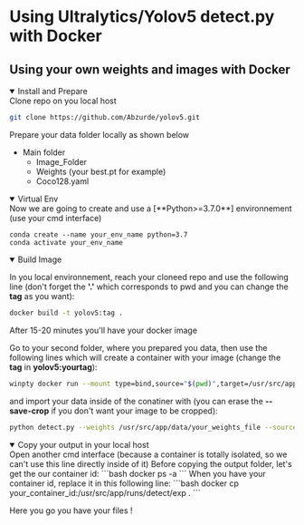 # Using Ultralytics/Yolov5 detect.py with Docker
## Using your own weights and images with Docker

<details open>
<summary>Install and Prepare</summary>
Clone repo on you local host
  
```bash
git clone https://github.com/Abzurde/yolov5.git
```

Prepare your data folder locally as shown below
* Main folder
  - Image_Folder
  - Weights (your best.pt  for example)
  - Coco128.yaml

<details open>
<summary>Virtual Env</summary>
Now we are going to create and use a [**Python>=3.7.0**] environnement (use your cmd interface)
  
```
conda create --name your_env_name python=3.7
conda activate your_env_name
```
<details open>
<summary>Build Image</summary>
  
In you local environnement, reach your cloneed repo and use the following line (don't forget the **'.'** which corresponds to pwd and you can change the **tag** as you want): 
```bash
docker build -t yolov5:tag . 
```
After 15-20 minutes you'll have your docker image
  
Go to your second folder, where you prepared you data, then use the following lines which will create a container with your image  (change the **tag** in **yolov5:yourtag**):
```bash
winpty docker run --mount type=bind,source="$(pwd)",target=/usr/src/app/data -it  yolov5:yourtag sh
```
and import your data inside of the conatiner with (you can erase the **--save-crop** if you don't want your image to be cropped):
```bash
python detect.py --weights /usr/src/app/data/your_weights_file --source /usr/src/app/data/your_image_folder --save-crop
```
<details open>
<summary>Copy your output in your local host</summary>
Open another cmd interface (because a container is totally isolated, so we can't use this line directly inside of it)
Before copying the output folder, let's get the our container id:
```bash
docker ps -a
```
When you have your container id, replace it in this following line:
```bash
docker cp your_container_id:/usr/src/app/runs/detect/exp .
```
  
Here you go you have your files !
